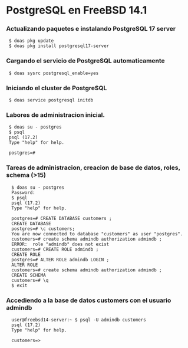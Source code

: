 # PostgreSQL en FreeBSD 14.1

### Actualizando paquetes e instalando PostgreSQL 17 server

 ```
  $ doas pkg update
  $ doas pkg install postgresql17-server
 ```

### Cargando el servicio de PostgreSQL automaticamente
 
  ```
   $ doas sysrc postgresql_enable=yes
  ```

### Iniciando el cluster de PostgreSQL
 

 ```
  $ doas service postgresql initdb 
 ```

### Labores de administracion inicial.

 ```
  $ doas su - postgres
  $ psql
  psql (17.2)
  Type "help" for help.

  postgres=#
```
### Tareas de administracion, creacion de base de datos, roles, schema (>15)

```
  $ doas su - postgres
  Password:
  $ psql 
  psql (17.2)
  Type "help" for help.

  postgres=# CREATE DATABASE customers ;
  CREATE DATABASE
  postgres=# \c customers;
  You are now connected to database "customers" as user "postgres".
  customers=# create schema admindb authorization admindb ;
  ERROR:  role "admindb" does not exist
  customers=# CREATE ROLE admindb ;
  CREATE ROLE
  postgres=# ALTER ROLE admindb LOGIN ;
  ALTER ROLE
  customers=# create schema admindb authorization admindb ;
  CREATE SCHEMA
  customers=# \q
  $ exit

```
### Accediendo a la base de datos customers con el usuario admindb

```
  user@freebsd14-server:~ $ psql -U admindb customers
  psql (17.2)
  Type "help" for help.

  customers=> 
 ```
